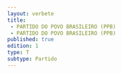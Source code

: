 ```yaml
---
layout: verbete
title:
 - PARTIDO DO POVO BRASILEIRO (PPB)
 - PARTIDO DO POVO BRASILEIRO (PPB)
published: true
edition: 1  
type: T
subtype: Partido
---
```


